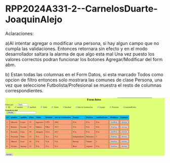 # RPP2024A331-2--CarnelosDuarte-JoaquinAlejo

Aclaraciones:

a)Al intentar agregar o modificar una persona, si hay algun campo que no cumpla las validaciones.
Entonces retornara sin efecto y en el modo desarrollador saltara la alarma de que algo esta mal
Una vez puesto los valores correctos podran funcionar los botones Agregar/Modificar del form abm.

b) Estan todas las columnas en el Form Datos, si esta marcado Todos como opcion de filtro
entonces solo mostrara las comunes de clase Persona, una vez que seleccione Futbolista/Profesional
se muestra el resto de columnas correspondientes.

![imagen recuperatorio](recuperatorio.png)

